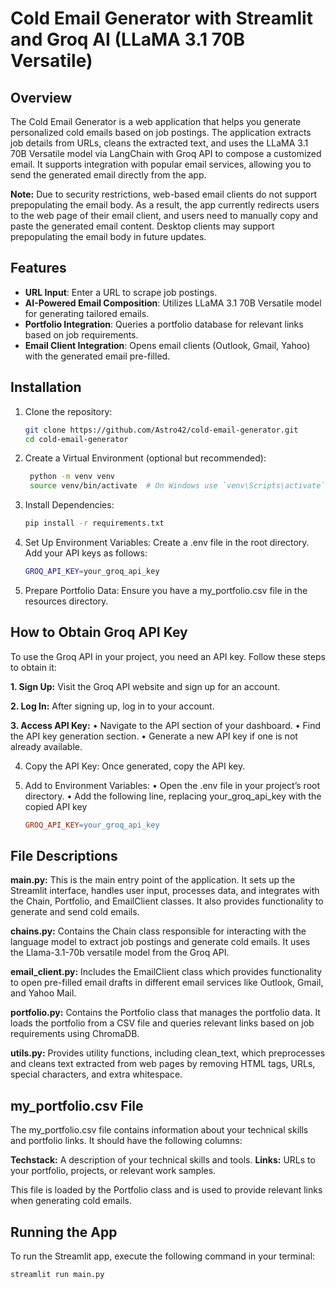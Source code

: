 # Cold Email Generator with Streamlit and Groq AI (LLaMA 3.1 70B Versatile)

## Overview

The Cold Email Generator is a web application that helps you generate personalized cold emails based on job postings. The application extracts job details from URLs, cleans the extracted text, and uses the LLaMA 3.1 70B Versatile model via LangChain with Groq API to compose a customized email. It supports integration with popular email services, allowing you to send the generated email directly from the app.


**Note:** Due to security restrictions, web-based email clients do not support prepopulating the email body. As a result, the app currently redirects users to the web page of their email client, and users need to manually copy and paste the generated email content. Desktop clients may support prepopulating the email body in future updates.

## Features

- **URL Input**: Enter a URL to scrape job postings.
- **AI-Powered Email Composition**: Utilizes LLaMA 3.1 70B Versatile model for generating tailored emails.
- **Portfolio Integration**: Queries a portfolio database for relevant links based on job requirements.
- **Email Client Integration**: Opens email clients (Outlook, Gmail, Yahoo) with the generated email pre-filled.

## Installation

1. Clone the repository:
   ```bash
   git clone https://github.com/Astro42/cold-email-generator.git
   cd cold-email-generator
   
2. Create a Virtual Environment (optional but recommended):
   ```bash
    python -m venv venv
    source venv/bin/activate  # On Windows use `venv\Scripts\activate`

3. Install Dependencies:
   ```bash
   pip install -r requirements.txt
   
4. Set Up Environment Variables:
   Create a .env file in the root directory.
   Add your API keys as follows:
   ```bash  
   GROQ_API_KEY=your_groq_api_key

5. Prepare Portfolio Data:
   Ensure you have a my_portfolio.csv file in the resources directory.


## How to Obtain Groq API Key

To use the Groq API in your project, you need an API key. Follow these steps to obtain it:

**1. Sign Up:** Visit the Groq API website and sign up for an account.

**2. Log In:** After signing up, log in to your account.

**3. Access API Key:**
   •	Navigate to the API section of your dashboard.
   •	Find the API key generation section.
   •	Generate a new API key if one is not already available.

4. Copy the API Key: Once generated, copy the API key.

5. Add to Environment Variables:
   •	Open the .env file in your project’s root directory.
   •	Add the following line, replacing your_groq_api_key with the copied API key
   
   ```makefile
   GROQ_API_KEY=your_groq_api_key


## File Descriptions 

**main.py:**  This is the main entry point of the application. It sets up the Streamlit interface, handles user input, processes data, and integrates with the Chain, Portfolio, and EmailClient classes. It also provides functionality to generate and send cold emails.

**chains.py:** Contains the Chain class responsible for interacting with the language model to extract job postings and generate cold emails. It uses the Llama-3.1-70b versatile model from the Groq API.

**email_client.py:** Includes the EmailClient class which provides functionality to open pre-filled email drafts in different email services like Outlook, Gmail, and Yahoo Mail.

**portfolio.py:** Contains the Portfolio class that manages the portfolio data. It loads the portfolio from a CSV file and queries relevant links based on job requirements using ChromaDB.

**utils.py:** Provides utility functions, including clean_text, which preprocesses and cleans text extracted from web pages by removing HTML tags, URLs, special characters, and extra whitespace.

## my_portfolio.csv File
The my_portfolio.csv file contains information about your technical skills and portfolio links. It should have the following columns:

**Techstack:** A description of your technical skills and tools.
**Links:** URLs to your portfolio, projects, or relevant work samples.

This file is loaded by the Portfolio class and is used to provide relevant links when generating cold emails.

## Running the App
To run the Streamlit app, execute the following command in your terminal:
```bash
streamlit run main.py

